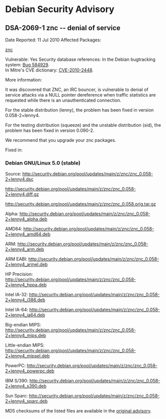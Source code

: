 
Debian Security Advisory
========================


DSA-2069-1 znc -- denial of service
-----------------------------------



Date Reported:
11 Jul 2010
Affected Packages:

[znc](https://packages.debian.org/src:znc)

Vulnerable:
Yes
Security database references:
In the Debian bugtracking system: [Bug 584929](https://bugs.debian.org/cgi-bin/bugreport.cgi?bug=584929).  
In Mitre's CVE dictionary: [CVE-2010-2448](https://security-tracker.debian.org/tracker/CVE-2010-2448).  

More information:

It was discovered that ZNC, an IRC bouncer, is vulnerable to denial
of service attacks via a NULL pointer dereference when traffic
statistics are requested while there is an unauthenticated connection.


For the stable distribution (lenny), the problem has been fixed in
version 0.058-2+lenny4.


For the testing distribution (squeeze) and the unstable distribution (sid),
the problem has been fixed in version 0.090-2.


We recommend that you upgrade your znc packages.



Fixed in:

### Debian GNU/Linux 5.0 (stable)



Source:
 <http://security.debian.org/pool/updates/main/z/znc/znc_0.058-2+lenny4.dsc>  

<http://security.debian.org/pool/updates/main/z/znc/znc_0.058-2+lenny4.diff.gz>  

<http://security.debian.org/pool/updates/main/z/znc/znc_0.058.orig.tar.gz>  

Alpha:
 <http://security.debian.org/pool/updates/main/z/znc/znc_0.058-2+lenny4_alpha.deb>  

AMD64:
 <http://security.debian.org/pool/updates/main/z/znc/znc_0.058-2+lenny4_amd64.deb>  

ARM:
 <http://security.debian.org/pool/updates/main/z/znc/znc_0.058-2+lenny4_arm.deb>  

ARM EABI:
 <http://security.debian.org/pool/updates/main/z/znc/znc_0.058-2+lenny4_armel.deb>  

HP Precision:
 <http://security.debian.org/pool/updates/main/z/znc/znc_0.058-2+lenny4_hppa.deb>  

Intel IA-32:
 <http://security.debian.org/pool/updates/main/z/znc/znc_0.058-2+lenny4_i386.deb>  

Intel IA-64:
 <http://security.debian.org/pool/updates/main/z/znc/znc_0.058-2+lenny4_ia64.deb>  

Big-endian MIPS:
 <http://security.debian.org/pool/updates/main/z/znc/znc_0.058-2+lenny4_mips.deb>  

Little-endian MIPS:
 <http://security.debian.org/pool/updates/main/z/znc/znc_0.058-2+lenny4_mipsel.deb>  

PowerPC:
 <http://security.debian.org/pool/updates/main/z/znc/znc_0.058-2+lenny4_powerpc.deb>  

IBM S/390:
 <http://security.debian.org/pool/updates/main/z/znc/znc_0.058-2+lenny4_s390.deb>  

Sun Sparc:
 <http://security.debian.org/pool/updates/main/z/znc/znc_0.058-2+lenny4_sparc.deb>  


MD5 checksums of the listed files are available in the [original advisory](https://lists.debian.org/debian-security-announce/2010/msg00114.html).





